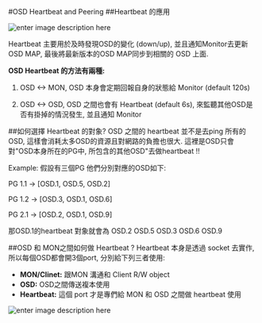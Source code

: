 
#OSD Heartbeat and Peering
##Heartbeat 的應用

![enter image description here](http://docs.ceph.com/docs/master/_images/ditaa-2ad4d285aa0fb0ed30f32eb7137638c5d045f92a.png)

Heartbeat 主要用於及時發現OSD的變化 (down/up), 並且通知Monitor去更新OSD MAP, 最後將最新版本的OSD MAP同步到相關的 OSD 上面.

**OSD Heartbeat 的方法有兩種:**

1. OSD <-> MON, OSD 本身會定期回報自身的狀態給 Monitor (default 120s)

2. OSD <-> OSD, OSD 之間也會有 Heartbeat (default 6s), 來監聽其他OSD是否有掛掉的情況發生, 並且通知 Monitor

##如何選擇 Heartbeat 的對象?
OSD 之間的 heartbeat 並不是去ping 所有的OSD, 這樣會消耗太多OSD的資源且對網路的負擔也很大. 
這裡是OSD只會對"OSD本身所在的PG中, 所包含的其他OSD"去做heartbeat !!

Example:
假設有三個PG 他們分別對應的OSD如下:

PG 1.1 -> [OSD.1, OSD.5, OSD.2]

PG 1.2 -> [OSD.3, OSD.1, OSD.6]

PG 2.1 -> [OSD.2, OSD.1, OSD.9]

那OSD.1的heartbeat 對象就會為 OSD.2 OSD.5 OSD.3 OSD.6 OSD.9


##OSD 和 MON之間如何做 Heartbeat ?
Heartbeat 本身是透過 socket 去實作, 所以每個OSD都會開3個port, 分別給下列三者使用:

+ **MON/Clinet:**  跟MON 溝通和 Client R/W object 
+ **OSD:** OSD之間傳送複本使用
+ **Heartbeat:** 這個 port 才是專們給 MON 和 OSD 之間做 heartbeat 使用

![enter image description here](https://lh3.googleusercontent.com/-pd8bQzWrnKM/VpvZEWTUK8I/AAAAAAAACdA/G5072pEWeFA/s0/Image.png "osd_port.png")
